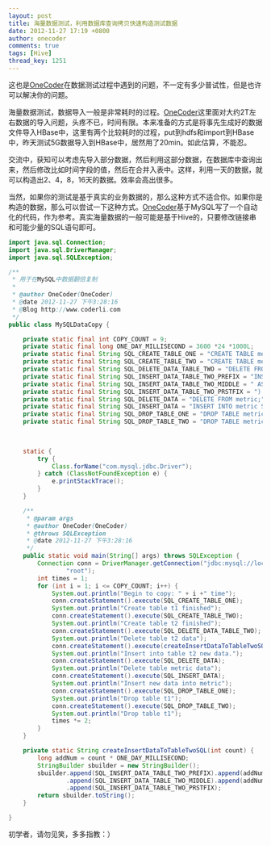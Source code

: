 ```yaml
---
layout: post
title: 海量数据测试，利用数据库查询拷贝快速构造测试数据
date: 2012-11-27 17:19 +0800
author: onecoder
comments: true
tags: [Hive]
thread_key: 1251
---
```

这也是<a href="http://www.coderli.com">OneCoder</a>在数据测试过程中遇到的问题，不一定有多少普试性，但是也许可以解决你的问题。

海量数据测试，数据导入一般是非常耗时的过程。<a href="http://www.coderli.com">OneCoder</a>这里面对大约2T左右数据的导入问题，头疼不已，时间有限。本来准备的方式是将事先生成好的数据文件导入HBase中，这里有两个比较耗时的过程，put到hdfs和import到HBase中，昨天测试5G数据导入到HBase中，居然用了20min。如此估算，不能忍。

交流中，获知可以考虑先导入部分数据，然后利用这部分数据，在数据库中查询出来，然后修改比如时间字段的值，然后在合并入表中。这样，利用一天的数据，就可以构造出2、4，8，16天的数据。效率会高出很多。

当然，如果你的测试是基于真实的业务数据的，那么这种方式不适合你。如果你是构造的数据，那么可以尝试一下这种方式。<a href="http://www.coderli.com">OneCoder</a>基于MySQL写了一个自动化的代码，作为参考。真实海量数据的一般可能是基于Hive的，只要修改链接串和可能少量的SQL语句即可。

```java
import java.sql.Connection;
import java.sql.DriverManager;
import java.sql.SQLException;

/**
 * 用于在MySQL中数据翻倍复制
 * 
 * @author OneCoder(OneCoder)
 * @date 2012-11-27 下午3:28:16
 * @Blog http://www.coderli.com
 */
public class MySQLDataCopy {

	private static final int COPY_COUNT = 9;
	private static final long ONE_DAY_MILLISECOND = 3600 *24 *1000L;
	private static final String SQL_CREATE_TABLE_ONE = "CREATE TABLE metric_t1 AS SELECT * FROM metric;";
	private static final String SQL_CREATE_TABLE_TWO = "CREATE TABLE metric_t2 AS SELECT * FROM metric LIMIT 1;";
	private static final String SQL_DELETE_DATA_TABLE_TWO = "DELETE FROM metric_t2;";
	private static final String SQL_INSERT_DATA_TABLE_TWO_PREFIX = "INSERT INTO metric_t2 SELECT cpu, id, recordtime + ";
	private static final String SQL_INSERT_DATA_TABLE_TWO_MIDDLE = " AS recordtime, CONCAT(id,\"_\",recordtime + ";
	private static final String SQL_INSERT_DATA_TABLE_TWO_PRSTFIX = ") AS rowkey FROM metric;";
	private static final String SQL_DELETE_DATA = "DELETE FROM metric;";
	private static final String SQL_INSERT_DATA = "INSERT INTO metric SELECT * FROM (SELECT * FROM metric_t1 UNION ALL SELECT * FROM metric_t2) tmp;";
	private static final String SQL_DROP_TABLE_ONE = "DROP TABLE metric_t1;";
	private static final String SQL_DROP_TABLE_TWO = "DROP TABLE metric_t2;";
	
	

	static {
		try {
			Class.forName("com.mysql.jdbc.Driver");
		} catch (ClassNotFoundException e) {
			e.printStackTrace();
		}
	}

	/**
	 * @param args
	 * @author OneCoder(OneCoder)
	 * @throws SQLException
	 * @date 2012-11-27 下午3:28:16
	 */
	public static void main(String[] args) throws SQLException {
		Connection conn = DriverManager.getConnection("jdbc:mysql://localhost:3306/test", "root",
				"root");
		int times = 1;
		for (int i = 1; i <= COPY_COUNT; i++) {
			System.out.println("Begin to copy: " + i +" time");
			conn.createStatement().execute(SQL_CREATE_TABLE_ONE);
			System.out.println("Create table t1 finished");
			conn.createStatement().execute(SQL_CREATE_TABLE_TWO);
			System.out.println("Create table t2 finished");
			conn.createStatement().execute(SQL_DELETE_DATA_TABLE_TWO);
			System.out.println("Delete table t2 data");
			conn.createStatement().execute(createInsertDataToTableTwoSQL(times));
			System.out.println("Insert into table t2 new data.");
			conn.createStatement().execute(SQL_DELETE_DATA);
			System.out.println("Delete table metric data");
			conn.createStatement().execute(SQL_INSERT_DATA);
			System.out.println("Insert new data into metric");
			conn.createStatement().execute(SQL_DROP_TABLE_ONE);
			System.out.println("Drop table t1");
			conn.createStatement().execute(SQL_DROP_TABLE_TWO);
			System.out.println("Drop table t1");
			times *= 2;
		}
	}

	private static String createInsertDataToTableTwoSQL(int count) {
		long addNum = count * ONE_DAY_MILLISECOND;
		StringBuilder sbuilder = new StringBuilder();
		sbuilder.append(SQL_INSERT_DATA_TABLE_TWO_PREFIX).append(addNum)
				.append(SQL_INSERT_DATA_TABLE_TWO_MIDDLE).append(addNum)
				.append(SQL_INSERT_DATA_TABLE_TWO_PRSTFIX);
		return sbuilder.toString();
	}

}
```

初学者，请勿见笑，多多指教：）

